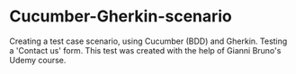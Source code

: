 # Cucumber-Gherkin-scenario
Creating a test case scenario, using Cucumber (BDD) and Gherkin. 
Testing a 'Contact us' form. 
This test was created with the help of Gianni Bruno's Udemy course.
